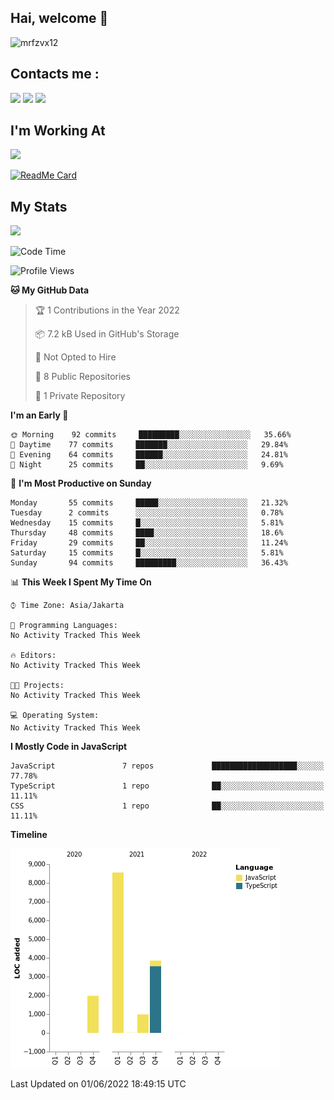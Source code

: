 ## Hai, welcome :wave:

![mrfzvx12](https://github.com/mrfzvx12.png?size=5000)

## Contacts me :

<p>
<a href="http://wa.me/6282223014661" target="blank"><img src="https://img.shields.io/badge/Whatsapp-30302f?style=social&logo=whatsapp" /></a>
<a href="http://www.instagram.com/mrf.zvx/" target="blank"><img src="https://img.shields.io/badge/Instagram-30302f?style=social&logo=instagram" /></a>
<a href="https://www.facebook.com/profile.php?id=100028409167054" target="blank"><img src="https://img.shields.io/badge/Facebook-30302f?style=social&logo=facebook" /></a>
</p>

<h2>I'm Working At</h2>

<img src="https://user-images.githubusercontent.com/72728486/104811327-36bc1300-582d-11eb-80f9-7c39c9b99e62.gif" width="120">

[![ReadMe Card](https://github-readme-stats.vercel.app/api/pin/?username=mrfzvx12&repo=whatsapp-bot&theme=buefy)](https://github.com/mrfzvx12/termux-whatsapp-bot)

## My Stats

<img height="180em" src="https://github-readme-stats.vercel.app/api?username=mrfzvx12&show_icons=true&hide_border=true&&count_private=true&include_all_commits=true" />

<!--START_SECTION:waka-->
![Code Time](http://img.shields.io/badge/Code%20Time-0%20secs-blue)

![Profile Views](http://img.shields.io/badge/Profile%20Views-0-blue)

**🐱 My GitHub Data** 

> 🏆 1 Contributions in the Year 2022
 > 
> 📦 7.2 kB Used in GitHub's Storage 
 > 
> 🚫 Not Opted to Hire
 > 
> 📜 8 Public Repositories 
 > 
> 🔑 1 Private Repository 
 > 
**I'm an Early 🐤** 

```text
🌞 Morning    92 commits     █████████░░░░░░░░░░░░░░░░   35.66% 
🌆 Daytime    77 commits     ███████░░░░░░░░░░░░░░░░░░   29.84% 
🌃 Evening    64 commits     ██████░░░░░░░░░░░░░░░░░░░   24.81% 
🌙 Night      25 commits     ██░░░░░░░░░░░░░░░░░░░░░░░   9.69%

```
📅 **I'm Most Productive on Sunday** 

```text
Monday       55 commits     █████░░░░░░░░░░░░░░░░░░░░   21.32% 
Tuesday      2 commits      ░░░░░░░░░░░░░░░░░░░░░░░░░   0.78% 
Wednesday    15 commits     █░░░░░░░░░░░░░░░░░░░░░░░░   5.81% 
Thursday     48 commits     ████░░░░░░░░░░░░░░░░░░░░░   18.6% 
Friday       29 commits     ██░░░░░░░░░░░░░░░░░░░░░░░   11.24% 
Saturday     15 commits     █░░░░░░░░░░░░░░░░░░░░░░░░   5.81% 
Sunday       94 commits     █████████░░░░░░░░░░░░░░░░   36.43%

```


📊 **This Week I Spent My Time On** 

```text
⌚︎ Time Zone: Asia/Jakarta

💬 Programming Languages: 
No Activity Tracked This Week

🔥 Editors: 
No Activity Tracked This Week

🐱‍💻 Projects: 
No Activity Tracked This Week

💻 Operating System: 
No Activity Tracked This Week

```

**I Mostly Code in JavaScript** 

```text
JavaScript               7 repos             ███████████████████░░░░░░   77.78% 
TypeScript               1 repo              ██░░░░░░░░░░░░░░░░░░░░░░░   11.11% 
CSS                      1 repo              ██░░░░░░░░░░░░░░░░░░░░░░░   11.11%

```


**Timeline**

![Chart not found](https://raw.githubusercontent.com/mrfzvx12/mrfzvx12/main/charts/bar_graph.png) 


 Last Updated on 01/06/2022 18:49:15 UTC
<!--END_SECTION:waka-->